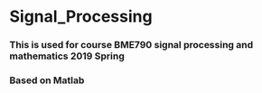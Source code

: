 # Signal_Processing
### This is used for course BME790 signal processing and mathematics 2019 Spring
### Based on Matlab
